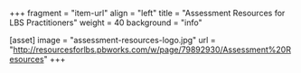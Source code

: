 +++
fragment = "item-url"
align = "left"
title = "Assessment Resources for LBS Practitioners"
weight = 40
background = "info"


[asset]
  image = "assessment-resources-logo.jpg"
  url = "http://resourcesforlbs.pbworks.com/w/page/79892930/Assessment%20Resources"
+++

